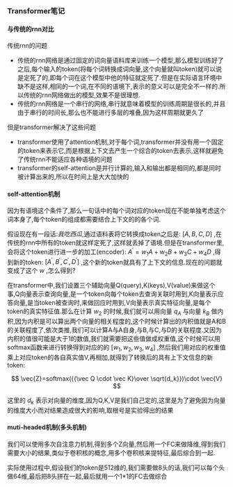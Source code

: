 ### Transformer笔记

#### 与传统的rnn对比

传统rnn的问题

* 传统的rnn网络是通过固定的词向量语料库来训练一个模型,那么模型训练好了之后,每个输入的token(将每个词转换成词向量,这个向量就叫token)就可以说是定死了的,即每个词在这个模型中他的特征就定死了.但是在实际语言环境中缺不是这样,相同的一个词,在不同的语境下,表示的意义可以是完全不一样的.所以传统的rnn网络做出的模型,效果不是很理想.
* 传统的rnn网络是一个串行的网络,串行就意味着模型的训练周期是很长的,并且由于串行的时间长,那么也不能进行多层的堆叠,因为这样周期就更久了

但是transformer解决了这些问题

* transformer使用了attention机制,对于每个词,transformer并没有用一个固定的token来表示它,而是根据上下文去产生一个综合的token去表示,这样就避免了传统rnn不能适应各种语境的问题
* transformer的self-attention是并行计算的,输入和输出都是相同的,都是同时被计算出来的,所以在时间上是大大加快的

#### self-attention机制

因为有语境这个条件了,那么一句话中的每个词对应的token现在不能单独考虑这个词本身了,每个token的组成都需要结合上下文的的各个词.

假设现在有一段话:$我吃西瓜$,通过语料表将它转换成token之后是: $[A,B,C,D]$ ,在传统的rnn中所有的token就这样定死了,这样就丢掉了语境.但是在transformer里,会将这个token进行进一步的加工(encoder): $A^\prime=w_1A+w_2B+w_3C+w_4D$ ,得到新的token: $[A^\prime,B^\prime,C^\prime,D^\prime]$  ,这个新的token就具有了上下文的信息.现在的问题就变成了这个 $w$ ,怎么得到?

在transformer中,我们设置三个辅助向量Q(query),K(keys),V(value)来做这个事,Q向量表示查询向量,是一个token向每个token去查询关联时用到,K向量表示应答向量,是当token被查询时,来做回应时用到,V向量表示真实特征向量,是每个token的真实特征值.那么在计算 $w_2$ 的时候,我们就可以用向量 $q_A$ 与向量 $k_B$ 做内积,因为内积是可以算出两个向量的相关程度的,这个时候计算出的内积值就是A和B的关联程度了,依次类推,我们可以计算A与A自身,与B,与C,与D的关联程度.又因为内积的值很可能是大于1的数值,我们就需要把这些值做成权重值,这个时候可以用softmax函数来进行转换得到对应的的   $[w_1,w_2,w_3,w_4]$ ,然后我们用对应的权重值乘上对应token的各自真实值V,再相加,就得到了转换后的具有上下文信息的新token:

$$
\vec{Z}=softmax({{\vec Q \cdot \vec K}\over \sqrt{d_k}})\cdot \vec{V}
$$

这里的 $d_k$ 表示对向量的维度,因为Q,K,V是我们自己定的,这里是为了避免因为向量的维度大小而对结果造成很大的影响,取根号是实验得出的结果

#### muti-headed机制(多头机制)

我们可以使用多次自注意力机制,得到多个Z向量,然后用一个FC来做降维,得到我们需要大小的结果,类似于卷积核的概念,用多个卷积核来提特征,最后综合到一起.

实际使用过程中,假设我们的token是512维的,我们需要做8头的话,我们可以每个头做64维,最后把8头拼在一起,最后就用一个1*1的FC去做综合

